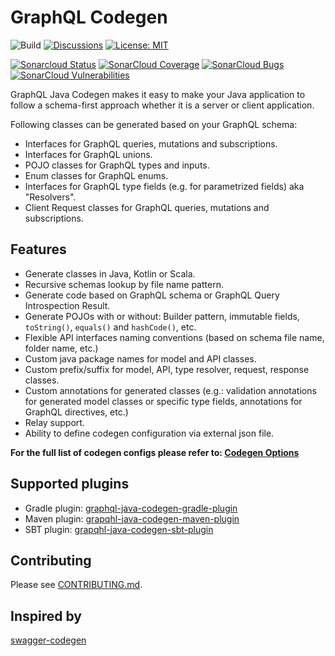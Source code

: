 # GraphQL Codegen #

![Build](https://github.com/kobylynskyi/graphql-java-codegen/workflows/Build/badge.svg)
[![Discussions](https://img.shields.io/badge/github-discussions-green)](https://github.com/kobylynskyi/graphql-java-codegen/discussions)
[![License: MIT](https://img.shields.io/badge/License-MIT-yellow.svg)](https://opensource.org/licenses/MIT)

[![Sonarcloud Status](https://sonarcloud.io/api/project_badges/measure?project=kobylynskyi_graphql-java-codegen&metric=alert_status)](https://sonarcloud.io/dashboard?id=kobylynskyi_graphql-java-codegen) 
[![SonarCloud Coverage](https://sonarcloud.io/api/project_badges/measure?project=kobylynskyi_graphql-java-codegen&metric=coverage)](https://sonarcloud.io/component_measures/metric/coverage/list?id=kobylynskyi_graphql-java-codegen)
[![SonarCloud Bugs](https://sonarcloud.io/api/project_badges/measure?project=kobylynskyi_graphql-java-codegen&metric=bugs)](https://sonarcloud.io/component_measures/metric/reliability_rating/list?id=kobylynskyi_graphql-java-codegen)
[![SonarCloud Vulnerabilities](https://sonarcloud.io/api/project_badges/measure?project=kobylynskyi_graphql-java-codegen&metric=vulnerabilities)](https://sonarcloud.io/component_measures/metric/security_rating/list?id=kobylynskyi_graphql-java-codegen)


GraphQL Java Codegen makes it easy to make your Java application to follow a schema-first approach whether it is a server or client application.

Following classes can be generated based on your GraphQL schema:
* Interfaces for GraphQL queries, mutations and subscriptions.
* Interfaces for GraphQL unions.
* POJO classes for GraphQL types and inputs.
* Enum classes for GraphQL enums.
* Interfaces for GraphQL type fields (e.g. for parametrized fields) aka "Resolvers".
* Client Request classes for GraphQL queries, mutations and subscriptions.


## Features
* Generate classes in Java, Kotlin or Scala.
* Recursive schemas lookup by file name pattern.
* Generate code based on GraphQL schema or GraphQL Query Introspection Result.
* Generate POJOs with or without: Builder pattern, immutable fields, `toString()`, `equals()` and `hashCode()`, etc.
* Flexible API interfaces naming conventions (based on schema file name, folder name, etc.)
* Custom java package names for model and API classes.
* Custom prefix/suffix for model, API, type resolver, request, response classes.
* Custom annotations for generated classes (e.g.: validation annotations for generated model classes or specific type fields, annotations for GraphQL directives, etc.)
* Relay support.
* Ability to define codegen configuration via external json file.


**For the full list of codegen configs please refer to: [Codegen Options](docs/codegen-options.md)**


## Supported plugins

* Gradle plugin: [graphql-java-codegen-gradle-plugin](plugins/gradle)
* Maven plugin: [grapqhl-java-codegen-maven-plugin](plugins/maven) 
* SBT plugin: [grapqhl-java-codegen-sbt-plugin](plugins/sbt) 


## Contributing

Please see [CONTRIBUTING.md](CONTRIBUTING.md).


## Inspired by

[swagger-codegen](https://github.com/swagger-api/swagger-codegen)

##